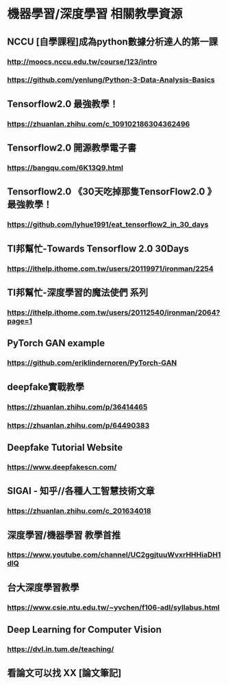 # **機器學習/深度學習 相關教學資源**

## NCCU [自學課程]成為python數據分析達人的第一課
### http://moocs.nccu.edu.tw/course/123/intro
### https://github.com/yenlung/Python-3-Data-Analysis-Basics

## Tensorflow2.0 最強教學！
### https://zhuanlan.zhihu.com/c_109102186304362496

## Tensorflow2.0 開源教學電子書
### https://bangqu.com/6K13Q9.html

## Tensorflow2.0 《30天吃掉那隻TensorFlow2.0 》最強教學！
### https://github.com/lyhue1991/eat_tensorflow2_in_30_days

## TI邦幫忙-Towards Tensorflow 2.0 30Days
### https://ithelp.ithome.com.tw/users/20119971/ironman/2254

## TI邦幫忙-深度學習的魔法使們 系列
### https://ithelp.ithome.com.tw/users/20112540/ironman/2064?page=1

## PyTorch GAN example
### https://github.com/eriklindernoren/PyTorch-GAN

## deepfake實戰教學
### https://zhuanlan.zhihu.com/p/36414465
### https://zhuanlan.zhihu.com/p/64490383

## Deepfake Tutorial Website
### https://www.deepfakescn.com/

## SIGAI - 知乎//各種人工智慧技術文章
### https://zhuanlan.zhihu.com/c_201634018

## 深度學習/機器學習 教學首推
### https://www.youtube.com/channel/UC2ggjtuuWvxrHHHiaDH1dlQ

## 台大深度學習教學
### https://www.csie.ntu.edu.tw/~yvchen/f106-adl/syllabus.html

## Deep Learning for Computer Vision
### https://dvl.in.tum.de/teaching/

## 看論文可以找 XX [論文筆記]